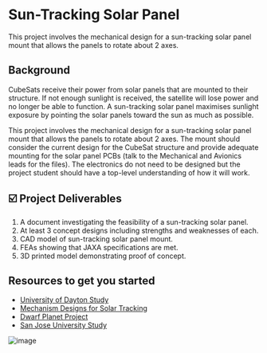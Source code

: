 # Sun-Tracking Solar Panel
This project involves the mechanical design for a sun-tracking solar panel mount that allows the panels to rotate about 2 axes. 

## Background
CubeSats receive their power from solar panels that are mounted to their structure. If not enough sunlight is received, the 
satellite will lose power and no longer be able to function. A sun-tracking solar panel maximises sunlight exposure by pointing
the solar panels toward the sun as much as possible.

This project involves the mechanical design for a sun-tracking solar panel mount that allows the panels to rotate about 2 axes. 
The mount should consider the current design for the CubeSat structure and provide adequate mounting for the solar panel PCBs
(talk to the Mechanical and Avionics leads for the files). The electronics do not need to be designed but the project student 
should have a top-level understanding of how it will work.

## ☑️ Project Deliverables
1. A document investigating the feasibility of a sun-tracking solar panel.
2. At least 3 concept designs including strengths and weaknesses of each.
3. CAD model of sun-tracking solar panel mount.
4. FEAs showing that JAXA specifications are met.
5. 3D printed model demonstrating proof of concept.

## Resources to get you started
- [University of Dayton Study](https://ecommons.udayton.edu/cgi/viewcontent.cgi?article=1172&context=uhp_theses)
- [Mechanism Designs for Solar Tracking](https://nottingham-repository.worktribe.com/OutputFile/6845372)
- [Dwarf Planet Project](https://digitalcommons.usu.edu/cgi/viewcontent.cgi?referer=&httpsredir=1&article=3260&context=smallsat)
- [San Jose University Study](https://www.sjsu.edu/ae/docs/project-thesis/David.Fenn-S15.pdf)

![image](https://github.com/user-attachments/assets/b4ecee21-cceb-4779-b846-46b86e536ccf)



